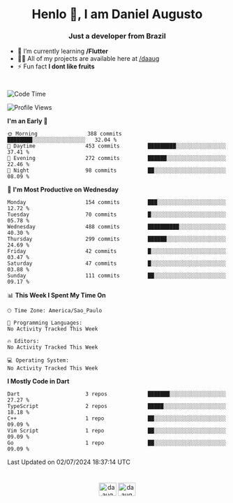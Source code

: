 <h1 align="center">Henlo 👋, I am Daniel Augusto</h1>
<h3 align="center">Just a developer from Brazil</h3>

- 🌱 I’m currently learning **/Flutter**
- 👨‍💻 All of my projects are available here at [/daaug](https://github.com/daaug)
- ⚡ Fun fact **I dont like fruits** 
<h1></h1>

<!--START_SECTION:waka-->
![Code Time](http://img.shields.io/badge/Code%20Time-23%20hrs%2023%20mins-blue)

![Profile Views](http://img.shields.io/badge/Profile%20Views-3-blue)

**I'm an Early 🐤** 

```text
🌞 Morning                388 commits         ████████░░░░░░░░░░░░░░░░░   32.04 % 
🌆 Daytime                453 commits         █████████░░░░░░░░░░░░░░░░   37.41 % 
🌃 Evening                272 commits         ██████░░░░░░░░░░░░░░░░░░░   22.46 % 
🌙 Night                  98 commits          ██░░░░░░░░░░░░░░░░░░░░░░░   08.09 % 
```
📅 **I'm Most Productive on Wednesday** 

```text
Monday                   154 commits         ███░░░░░░░░░░░░░░░░░░░░░░   12.72 % 
Tuesday                  70 commits          █░░░░░░░░░░░░░░░░░░░░░░░░   05.78 % 
Wednesday                488 commits         ██████████░░░░░░░░░░░░░░░   40.30 % 
Thursday                 299 commits         ██████░░░░░░░░░░░░░░░░░░░   24.69 % 
Friday                   42 commits          █░░░░░░░░░░░░░░░░░░░░░░░░   03.47 % 
Saturday                 47 commits          █░░░░░░░░░░░░░░░░░░░░░░░░   03.88 % 
Sunday                   111 commits         ██░░░░░░░░░░░░░░░░░░░░░░░   09.17 % 
```


📊 **This Week I Spent My Time On** 

```text
🕑︎ Time Zone: America/Sao_Paulo

💬 Programming Languages: 
No Activity Tracked This Week

🔥 Editors: 
No Activity Tracked This Week

💻 Operating System: 
No Activity Tracked This Week
```

**I Mostly Code in Dart** 

```text
Dart                     3 repos             ███████░░░░░░░░░░░░░░░░░░   27.27 % 
TypeScript               2 repos             █████░░░░░░░░░░░░░░░░░░░░   18.18 % 
C++                      1 repo              ██░░░░░░░░░░░░░░░░░░░░░░░   09.09 % 
Vim Script               1 repo              ██░░░░░░░░░░░░░░░░░░░░░░░   09.09 % 
Go                       1 repo              ██░░░░░░░░░░░░░░░░░░░░░░░   09.09 % 
```




 Last Updated on 02/07/2024 18:37:14 UTC
<!--END_SECTION:waka-->

<h1></h1>
<p align="center">
<a href="https://linkedin.com/in/daaug" target="blank"><img align="center" src="https://raw.githubusercontent.com/rahuldkjain/github-profile-readme-generator/master/src/images/icons/Social/linked-in-alt.svg" alt="daaug" height="30" width="40" /></a> 
<a href="https://www.hackerrank.com/daaug" target="blank"><img align="center" src="https://raw.githubusercontent.com/rahuldkjain/github-profile-readme-generator/master/src/images/icons/Social/hackerrank.svg" alt="daaug" height="30" width="40" /></a>
</p>
